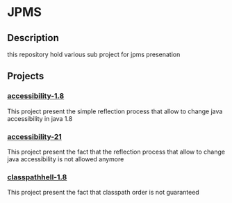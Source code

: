 # JPMS

## Description

this repository hold various sub project for jpms presenation

## Projects

### [accessibility-1.8](accessibility-1.8/README.md)

This project present the simple reflection process that allow to change java accessibility in java 1.8

### [accessibility-21](accessibility-21/README.md)

This project present the fact that the reflection process that allow to change java accessibility is not allowed anymore

### [classpathhell-1.8](classpathhell-1.8/README.md)

This project present the fact that classpath order is not guaranteed
